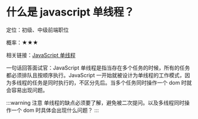 <script lang="ts" setup>
import { loginRead } from '@/utils/login-read'
loginRead('q10000')
</script>

# 什么是 javascript 单线程？



定位：初级、中级前端职位

概率：★★★

相关链接：[JavaScript 单线程](/documents/part2/javascript-advanced/thread.html)

一句话回答面试官：JavaScript 单线程是指当存在多个任务的时候，所有的任务都必须排队且按顺序执行。JavaScript 一开始就被设计为单线程的工作模式，因为多线程的任务是同时执行的，不区分先后。当多个任务同时操作一个 dom 时就会容易出现问题。

:::warning 注意
单线程的缺点必须要了解，避免被二次提问。以及多线程同时操作一个 dom 时具体会出现什么问题？
:::
